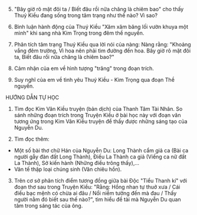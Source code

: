 5. "Bây giờ rõ mặt đôi ta / Biết đâu rồi nữa chăng là chiêm bao" cho thấy Thuý Kiều đang sống trong tâm trạng như thế nào? Vì sao?

6. Bình luận hành động của Thuý Kiều "Xăm xăm băng lối vườn khuya một mình" khi sang nhà Kim Trọng trong đêm thề nguyền.

7. Phân tích tâm trạng Thuý Kiều qua lời nói của nàng:
   Nàng rằng: "Khoảng vắng đêm trường,
   Vì hoa nên phải tìm đường đến hoa.
   Bây giờ rõ mặt đôi ta,
   Biết đâu rồi nữa chăng là chiêm bao?"

8. Cảm nhận của em về hình tượng "trăng" trong đoạn trích.

9. Suy nghĩ của em về tình yêu Thuý Kiều - Kim Trọng qua đoạn Thề nguyền.

HƯỚNG DẪN TỰ HỌC

1. Tìm đọc Kim Vân Kiều truyện (bản dịch) của Thanh Tâm Tài Nhân. So sánh những đoạn trích trong Truyện Kiều ở bài học này với đoạn văn tương ứng trong Kim Vân Kiều truyện để thấy được những sáng tạo của Nguyễn Du.

2. Tìm đọc thêm:
- Một số bài thơ chữ Hán của Nguyễn Du: Long Thành cẩm giả ca (Bài ca người gẫy đàn đất Long Thành), Điếu La Thành ca giả (Viếng ca nữ đất La Thành), Sở kiến hành (Những điều trông thấy),...
- Văn tế thập loại chúng sinh (Văn chiêu hồn).

3. Trên cơ sở phân tích điểm tương đồng giữa bài Độc "Tiểu Thanh kí" với đoạn thơ sau trong Truyện Kiều: "Rằng: Hồng nhan tự thuở xưa / Cái điều bạc mệnh có chừa ai đâu / Nổi niềm tưởng đến mà đau / Thấy người nằm đó biết sau thế nào?", tìm hiểu đề tài mà Nguyễn Du quan tâm trong sáng tác của ông.